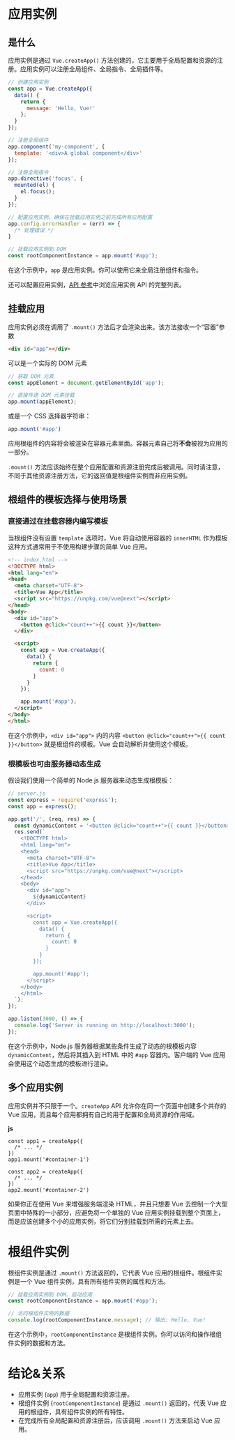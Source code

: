 # 应用实例

## 是什么

应用实例是通过 `Vue.createApp()` 方法创建的，它主要用于全局配置和资源的注册。应用实例可以注册全局组件、全局指令、全局插件等。

```js
// 创建应用实例
const app = Vue.createApp({
  data() {
    return {
      message: 'Hello, Vue!'
    };
  }
});

// 注册全局组件
app.component('my-component', {
  template: '<div>A global component</div>'
});

// 注册全局指令
app.directive('focus', {
  mounted(el) {
    el.focus();
  }
});

// 配置应用实例，确保在挂载应用实例之前完成所有应用配置
app.config.errorHandler = (err) => {
  /* 处理错误 */
}

// 挂载应用实例到 DOM
const rootComponentInstance = app.mount('#app');
```

在这个示例中，`app` 是应用实例。你可以使用它来全局注册组件和指令。

还可以配置应用实例，[API 参考](https://cn.vuejs.org/api/application.html)中浏览应用实例 API 的完整列表。

## 挂载应用

应用实例必须在调用了 `.mount()` 方法后才会渲染出来。该方法接收一个“容器”参数

```html
<div id="app"></div>
```

可以是一个实际的 DOM 元素

```js
// 获取 DOM 元素
const appElement = document.getElementById('app');

// 直接传递 DOM 元素挂载
app.mount(appElement);
```

或是一个 CSS 选择器字符串：

```js
app.mount('#app')
```

应用根组件的内容将会被渲染在容器元素里面。容器元素自己将**不会**被视为应用的一部分。

`.mount()` 方法应该始终在整个应用配置和资源注册完成后被调用。同时请注意，不同于其他资源注册方法，它的返回值是根组件实例而非应用实例。

## 根组件的模板选择与使用场景

### 直接通过在挂载容器内编写模板

当根组件没有设置 `template` 选项时，Vue 将自动使用容器的 `innerHTML` 作为模板这种方式通常用于不使用构建步骤的简单 Vue 应用。

```html
<!-- index.html -->
<!DOCTYPE html>
<html lang="en">
<head>
  <meta charset="UTF-8">
  <title>Vue App</title>
  <script src="https://unpkg.com/vue@next"></script>
</head>
<body>
  <div id="app">
    <button @click="count++">{{ count }}</button>
  </div>

  <script>
    const app = Vue.createApp({
      data() {
        return {
          count: 0
        }
      }
    });

    app.mount('#app');
  </script>
</body>
</html>
```

在这个示例中，`<div id="app">` 内的内容 `<button @click="count++">{{ count }}</button>` 就是根组件的模板。Vue 会自动解析并使用这个模板。

### 根模板也可由服务器动态生成

假设我们使用一个简单的 Node.js 服务器来动态生成根模板：

```js
// server.js
const express = require('express');
const app = express();

app.get('/', (req, res) => {
  const dynamicContent = '<button @click="count++">{{ count }}</button>';
  res.send(`
    <!DOCTYPE html>
    <html lang="en">
    <head>
      <meta charset="UTF-8">
      <title>Vue App</title>
      <script src="https://unpkg.com/vue@next"></script>
    </head>
    <body>
      <div id="app">
        ${dynamicContent}
      </div>

      <script>
        const app = Vue.createApp({
          data() {
            return {
              count: 0
            }
          }
        });

        app.mount('#app');
      </script>
    </body>
    </html>
  `);
});

app.listen(3000, () => {
  console.log('Server is running on http://localhost:3000');
});
```

在这个示例中，Node.js 服务器根据某些条件生成了动态的根模板内容 `dynamicContent`，然后将其插入到 HTML 中的 `#app` 容器内。客户端的 Vue 应用会使用这个动态生成的模板进行渲染。

## 多个应用实例

应用实例并不只限于一个。`createApp` API 允许你在同一个页面中创建多个共存的 Vue 应用，而且每个应用都拥有自己的用于配置和全局资源的作用域。

**js**

```
const app1 = createApp({
  /* ... */
})
app1.mount('#container-1')

const app2 = createApp({
  /* ... */
})
app2.mount('#container-2')
```

如果你正在使用 Vue 来增强服务端渲染 HTML，并且只想要 Vue 去控制一个大型页面中特殊的一小部分，应避免将一个单独的 Vue 应用实例挂载到整个页面上，而是应该创建多个小的应用实例，将它们分别挂载到所需的元素上去。

# 根组件实例

根组件实例是通过 `.mount()` 方法返回的，它代表 Vue 应用的根组件。根组件实例是一个 Vue 组件实例，具有所有组件实例的属性和方法。

```js
// 挂载应用实例到 DOM，启动应用
const rootComponentInstance = app.mount('#app');

// 访问根组件实例的数据
console.log(rootComponentInstance.message); // 输出: Hello, Vue!
```

在这个示例中，`rootComponentInstance` 是根组件实例。你可以访问和操作根组件实例的数据和方法。

# 结论&关系

* 应用实例 (`app`) 用于全局配置和资源注册。
* 根组件实例 (`rootComponentInstance`) 是通过 `.mount()` 返回的，代表 Vue 应用的根组件，具有组件实例的所有特性。
* 在完成所有全局配置和资源注册后，应该调用 `.mount()` 方法来启动 Vue 应用。
